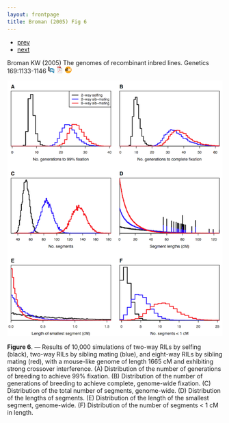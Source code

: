 ```yaml
---
layout: frontpage
title: Broman (2005) Fig 6
---
```


<div class="navbar">
  <div class="navbar-inner">
      <ul class="nav">
          <li><a href="rigenome_fig2.html">prev</a></li>
          <li><a href="inversion_fig1.html">next</a></li>
      </ul>
  </div>
</div>

Broman KW (2005) The genomes of
recombinant inbred lines. Genetics 169:1133-1146
[![PubMed](../icons16/pubmed-icon.png)](https://www.ncbi.nlm.nih.gov/pubmed/15545647)
[![pdf](../icons16/pdf-icon.png)](https://academic.oup.com/genetics/article-pdf/169/2/1133/39302498/genetics1133.pdf)
[![doi](../icons16/doi-icon.png)](https://doi.org/10.1534/genetics.104.035212)

![Broman (2005) Fig 6](../bigpublpics/rigenome_fig6_lg.png)

**Figure 6**. &mdash; Results of 10,000 simulations of two-way RILs by selfing
(black), two-way RILs by sibling mating (blue), and eight-way RILs by
sibling mating (red), with a mouse-like genome of length 1665 cM and
exhibiting strong crossover interference. (A) Distribution of the
number of generations of breeding to achieve 99% fixation.  (B)
Distribution of the number of generations of breeding to achieve
complete, genome-wide fixation.  (C) Distribution of the total number
of segments, genome-wide. (D) Distribution of the lengths of segments.
(E) Distribution of the length of the smallest segment,
genome-wide. (F) Distribution of the number of segments < 1 cM in
length.
